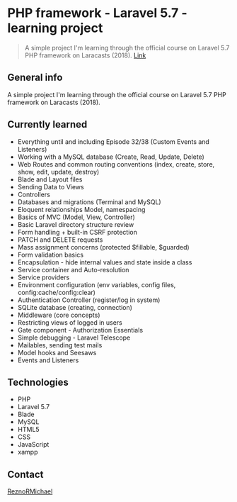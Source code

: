 # PHP framework - Laravel 5.7 - learning project

> A simple project I'm learning through the official course on Laravel 5.7 PHP framework on Laracasts (2018). [Link](https://laracasts.com/series/laravel-from-scratch-2018)

## General info

A simple project I'm learning through the official course on Laravel 5.7 PHP framework on Laracasts (2018).

## Currently learned

* Everything until and including Episode 32/38 (Custom Events and Listeners)
* Working with a MySQL database (Create, Read, Update, Delete)
* Web Routes and common routing conventions (index, create, store, show, edit, update, destroy)
* Blade and Layout files
* Sending Data to Views
* Controllers
* Databases and migrations (Terminal and MySQL)
* Eloquent relationships Model, namespacing
* Basics of MVC (Model, View, Controller)
* Basic Laravel directory structure review
* Form handling + built-in CSRF protection
* PATCH and DELETE requests
* Mass assignment concerns (protected $fillable, $guarded)
* Form validation basics
* Encapsulation - hide internal values and state inside a class
* Service container and Auto-resolution
* Service providers
* Environment configuration (env variables, config files, config:cache/config:clear)
* Authentication Controller (register/log in system)
* SQLite database (creating, connection)
* Middleware (core concepts)
* Restricting views of logged in users
* Gate component - Authorization Essentials
* Simple debugging - Laravel Telescope
* Mailables, sending test mails
* Model hooks and Seesaws
* Events and Listeners

## Technologies

* PHP
* Laravel 5.7
* Blade
* MySQL
* HTML5
* CSS
* JavaScript
* xampp

## Contact

[ReznoRMichael](https://github.com/ReznoRMichael)
